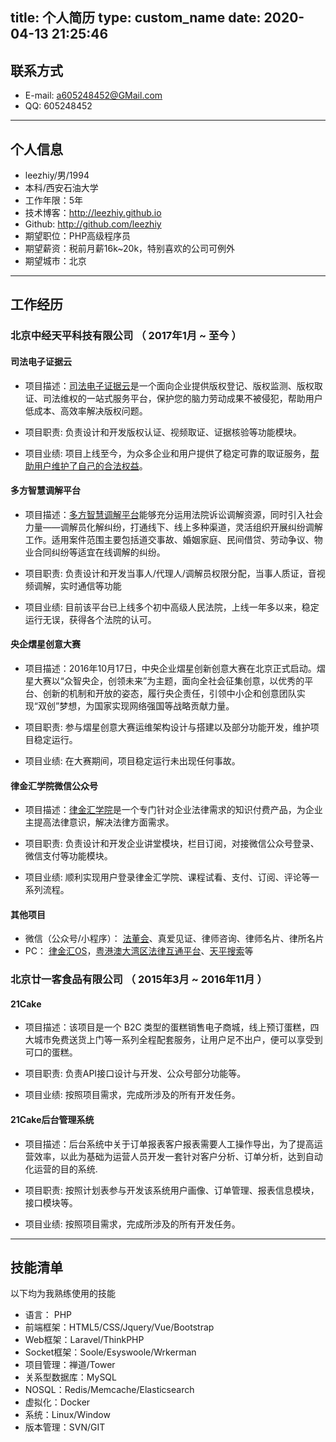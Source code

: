 title: 个人简历
type: custom_name
date: 2020-04-13 21:25:46
---
## 联系方式

* E-mail: a605248452@GMail.com
* QQ: 605248452

***

## 个人信息

* leezhiy/男/1994
* 本科/西安石油大学
* 工作年限：5年
* 技术博客：http://leezhiy.github.io
* Github: http://github.com/leezhiy
* 期望职位：PHP高级程序员
* 期望薪资：税前月薪16k~20k，特别喜欢的公司可例外
* 期望城市：北京

***

## 工作经历

### 北京中经天平科技有限公司 （ 2017年1月 ~ 至今 ）

#### 司法电子证据云

* 项目描述：[司法电子证据云](http://evidence.bjzjtp.com)是一个面向企业提供版权登记、版权监测、版权取证、司法维权的一站式服务平台，保护您的脑力劳动成果不被侵犯，帮助用户低成本、高效率解决版权问题。

* 项目职责: 负责设计和开发版权认证、视频取证、证据核验等功能模块。

* 项目业绩: 项目上线至今，为众多企业和用户提供了稳定可靠的取证服务，[帮助用户维护了自己的合法权益](https://www.chinacourt.org/article/detail/2018/09/id/3510354.shtml)。

#### 多方智慧调解平台

* 项目描述：[多方智慧调解平台](http://mediation-t.lvjinhui.cn)能够充分运用法院诉讼调解资源，同时引入社会力量——调解员化解纠纷，打通线下、线上多种渠道，灵活组织开展纠纷调解工作。适用案件范围主要包括道交事故、婚姻家庭、民间借贷、劳动争议、物业合同纠纷等适宜在线调解的纠纷。

* 项目职责: 负责设计和开发当事人/代理人/调解员权限分配，当事人质证，音视频调解，实时通信等功能

* 项目业绩: 目前该平台已上线多个初中高级人民法院，上线一年多以来，稳定运行无误，获得各个法院的认可。

#### 央企熠星创意大赛

* 项目描述：2016年10月17日，中央企业熠星创新创意大赛在北京正式启动。熠星大赛以“众智央企，创领未来”为主题，面向全社会征集创意，以优秀的平台、创新的机制和开放的姿态，履行央企责任，引领中小企和创意团队实现“双创”梦想，为国家实现网络强国等战略贡献力量。

* 项目职责: 参与熠星创意大赛运维架构设计与搭建以及部分功能开发，维护项目稳定运行。

* 项目业绩: 在大赛期间，项目稳定运行未出现任何事故。

#### 律金汇学院微信公众号

* 项目描述：[律金汇学院](//m.fadonghui.com/College/)是一个专门针对企业法律需求的知识付费产品，为企业主提高法律意识，解决法律方面需求。

* 项目职责: 负责设计和开发企业讲堂模块，栏目订阅，对接微信公众号登录、微信支付等功能模块。

* 项目业绩: 顺利实现用户登录律金汇学院、课程试看、支付、订阅、评论等一系列流程。

#### 其他项目

* 微信（公众号/小程序）： [法董会](http://m.fadonghui.com)、真爱见证、律师咨询、律师名片、律所名片
* PC： [律金汇OS](http://os.lvjinhui.cn/)，[粤港澳大湾区法律互通平台](http://oborlaw.wangshangfayuan.com/)、[天平搜索](http://balance.fadonghui.com/)等

### 北京廿一客食品有限公司 （ 2015年3月 ~ 2016年11月 ）

#### 21Cake

* 项目描述：该项目是一个 B2C 类型的蛋糕销售电子商城，线上预订蛋糕，四大城市免费送货上门等一系列全程配套服务，让用户足不出户，便可以享受到可口的蛋糕。

* 项目职责: 负责API接口设计与开发、公众号部分功能等。

* 项目业绩: 按照项目需求，完成所涉及的所有开发任务。

#### 21Cake后台管理系统

* 项目描述：后台系统中关于订单报表客户报表需要人工操作导出，为了提高运营效率，以此为基础为运营人员开发一套针对客户分析、订单分析，达到自动化运营的目的系统.

* 项目职责: 按照计划表参与开发该系统用户画像、订单管理、报表信息模块，接口模块等。

* 项目业绩: 按照项目需求，完成所涉及的所有开发任务。

***

## 技能清单

 以下均为我熟练使用的技能

* 语言： PHP
* 前端框架：HTML5/CSS/Jquery/Vue/Bootstrap
* Web框架：Laravel/ThinkPHP
* Socket框架：Soole/Esyswoole/Wrkerman
* 项目管理：禅道/Tower
* 关系型数据库：MySQL
* NOSQL：Redis/Memcache/Elasticsearch
* 虚拟化：Docker
* 系统：Linux/Window
* 版本管理：SVN/GIT
